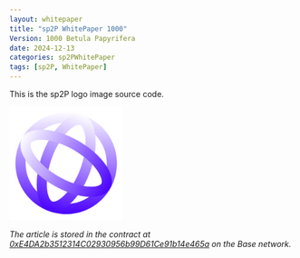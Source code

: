 ```yaml
---
layout: whitepaper
title: "sp2P WhitePaper 1000"
Version: 1000 Betula Papyrifera
date: 2024-12-13
categories: sp2PWhitePaper
tags: [sp2P, WhitePaper]
---
```


This is the sp2P logo image source code.

<img src="/assets/images/eyes.svg" alt="sp2P Logo" width="200">

*The article is stored in the contract at [0xE4DA2b3512314C02930956b99D61Ce91b14e465a](https://basescan.org/address/0xe4da2b3512314c02930956b99d61ce91b14e465a#code) on the Base network.*

